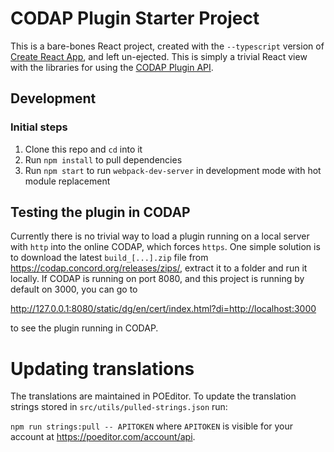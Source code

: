 # CODAP Plugin Starter Project

This is a bare-bones React project, created with the `--typescript` version of [Create React App](https://github.com/facebook/create-react-app), and left un-ejected. This is simply a trivial React view with the libraries for using the [CODAP Plugin API](https://github.com/concord-consortium/codap/wiki/CODAP-Data-Interactive-Plugin-API).

## Development

### Initial steps

1. Clone this repo and `cd` into it
2. Run `npm install` to pull dependencies
3. Run `npm start` to run `webpack-dev-server` in development mode with hot module replacement

## Testing the plugin in CODAP

Currently there is no trivial way to load a plugin running on a local server with `http` into the online CODAP, which forces `https`. One simple solution is to download the latest `build_[...].zip` file from https://codap.concord.org/releases/zips/, extract it to a folder and run it locally. If CODAP is running on port 8080, and this project is running by default on 3000, you can go to

http://127.0.0.1:8080/static/dg/en/cert/index.html?di=http://localhost:3000

to see the plugin running in CODAP.

# Updating translations

The translations are maintained in POEditor.  To update the translation strings stored in `src/utils/pulled-strings.json` run:

`npm run strings:pull -- APITOKEN` where `APITOKEN` is visible for your account at https://poeditor.com/account/api.


